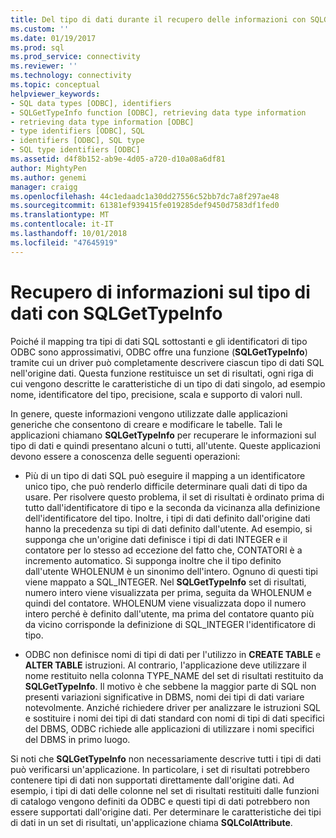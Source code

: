 ```yaml
---
title: Del tipo di dati durante il recupero delle informazioni con SQLGetTypeInfo | Microsoft Docs
ms.custom: ''
ms.date: 01/19/2017
ms.prod: sql
ms.prod_service: connectivity
ms.reviewer: ''
ms.technology: connectivity
ms.topic: conceptual
helpviewer_keywords:
- SQL data types [ODBC], identifiers
- SQLGetTypeInfo function [ODBC], retrieving data type information
- retrieving data type information [ODBC]
- type identifiers [ODBC], SQL
- identifiers [ODBC], SQL type
- SQL type identifiers [ODBC]
ms.assetid: d4f8b152-ab9e-4d05-a720-d10a08a6df81
author: MightyPen
ms.author: genemi
manager: craigg
ms.openlocfilehash: 44c1edaadc1a30dd27556c52bb7dc7a8f297ae48
ms.sourcegitcommit: 61381ef939415fe019285def9450d7583df1fed0
ms.translationtype: MT
ms.contentlocale: it-IT
ms.lasthandoff: 10/01/2018
ms.locfileid: "47645919"
---
```

# <a name="retrieving-data-type-information-with-sqlgettypeinfo"></a>Recupero di informazioni sul tipo di dati con SQLGetTypeInfo
Poiché il mapping tra tipi di dati SQL sottostanti e gli identificatori di tipo ODBC sono approssimativi, ODBC offre una funzione (**SQLGetTypeInfo**) tramite cui un driver può completamente descrivere ciascun tipo di dati SQL nell'origine dati. Questa funzione restituisce un set di risultati, ogni riga di cui vengono descritte le caratteristiche di un tipo di dati singolo, ad esempio nome, identificatore del tipo, precisione, scala e supporto di valori null.  
  
 In genere, queste informazioni vengono utilizzate dalle applicazioni generiche che consentono di creare e modificare le tabelle. Tali le applicazioni chiamano **SQLGetTypeInfo** per recuperare le informazioni sul tipo di dati e quindi presentano alcuni o tutti, all'utente. Queste applicazioni devono essere a conoscenza delle seguenti operazioni:  
  
-   Più di un tipo di dati SQL può eseguire il mapping a un identificatore unico tipo, che può renderlo difficile determinare quali dati di tipo da usare. Per risolvere questo problema, il set di risultati è ordinato prima di tutto dall'identificatore di tipo e la seconda da vicinanza alla definizione dell'identificatore del tipo. Inoltre, i tipi di dati definito dall'origine dati hanno la precedenza su tipi di dati definito dall'utente. Ad esempio, si supponga che un'origine dati definisce i tipi di dati INTEGER e il contatore per lo stesso ad eccezione del fatto che, CONTATORI è a incremento automatico. Si supponga inoltre che il tipo definito dall'utente WHOLENUM è un sinonimo dell'intero. Ognuno di questi tipi viene mappato a SQL_INTEGER. Nel **SQLGetTypeInfo** set di risultati, numero intero viene visualizzata per prima, seguita da WHOLENUM e quindi del contatore. WHOLENUM viene visualizzata dopo il numero intero perché è definito dall'utente, ma prima del contatore quanto più da vicino corrisponde la definizione di SQL_INTEGER l'identificatore di tipo.  
  
-   ODBC non definisce nomi di tipi di dati per l'utilizzo in **CREATE TABLE** e **ALTER TABLE** istruzioni. Al contrario, l'applicazione deve utilizzare il nome restituito nella colonna TYPE_NAME del set di risultati restituito da **SQLGetTypeInfo**. Il motivo è che sebbene la maggior parte di SQL non presenti variazioni significative in DBMS, nomi dei tipi di dati variare notevolmente. Anziché richiedere driver per analizzare le istruzioni SQL e sostituire i nomi dei tipi di dati standard con nomi di tipi di dati specifici del DBMS, ODBC richiede alle applicazioni di utilizzare i nomi specifici del DBMS in primo luogo.  
  
 Si noti che **SQLGetTypeInfo** non necessariamente descrive tutti i tipi di dati può verificarsi un'applicazione. In particolare, i set di risultati potrebbero contenere tipi di dati non supportati direttamente dall'origine dati. Ad esempio, i tipi di dati delle colonne nel set di risultati restituiti dalle funzioni di catalogo vengono definiti da ODBC e questi tipi di dati potrebbero non essere supportati dall'origine dati. Per determinare le caratteristiche dei tipi di dati in un set di risultati, un'applicazione chiama **SQLColAttribute**.
